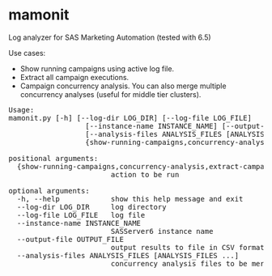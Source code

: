 # mamonit
Log analyzer for SAS Marketing Automation (tested with 6.5)

Use cases:
- Show running campaigns using active log file.
- Extract all campaign executions.
- Campaign concurrency analysis. You can also merge multiple concurrency analyses (useful for middle tier clusters).

<pre>
Usage:
mamonit.py [-h] [--log-dir LOG_DIR] [--log-file LOG_FILE]
                  [--instance-name INSTANCE_NAME] [--output-file OUTPUT_FILE]
                  [--analysis-files ANALYSIS_FILES [ANALYSIS_FILES ...]]
                  {show-running-campaigns,concurrency-analysis,extract-campaign-executions,merge-concurrency-analysis}

positional arguments:
  {show-running-campaigns,concurrency-analysis,extract-campaign-executions,merge-concurrency-analysis}
                        action to be run

optional arguments:
  -h, --help            show this help message and exit
  --log-dir LOG_DIR     log directory
  --log-file LOG_FILE   log file
  --instance-name INSTANCE_NAME
                        SASServer6 instance name
  --output-file OUTPUT_FILE
                        output results to file in CSV format
  --analysis-files ANALYSIS_FILES [ANALYSIS_FILES ...]
                        concurrency analysis files to be merged
</pre>
